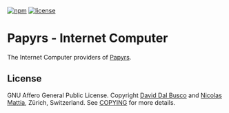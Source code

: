 [![npm][npm-badge]][npm-badge-url]
[![license][agpl-license]][agpl-license-url]

[npm-badge]: https://img.shields.io/npm/v/@papyrs/ic
[npm-badge-url]: https://www.npmjs.com/package/@papyrs/ic
[agpl-license]: https://img.shields.io/badge/License-AGPL%20v3-blue.svg
[agpl-license-url]: https://github.com/papyrs/ic/blob/main/providers/ic/LICENSE.md

# Papyrs - Internet Computer

The Internet Computer providers of [Papyrs].

## License

GNU Affero General Public License. Copyright [David Dal Busco](mailto:david.dalbusco@outlook.com) and [Nicolas Mattia](mailto:nicolas@nmattia.com), Zürich, Switzerland. See [COPYING](COPYING) for more details.

[papyrs]: https://papy.rs
